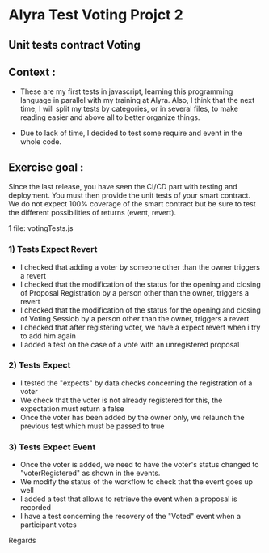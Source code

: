 # Alyra Test Voting Projct 2

## Unit tests contract Voting


## Context :
- These are my first tests in javascript, learning this programming language in parallel with my training at Alyra. Also, I think that the next time, I will split my tests by categories, or in several files, to make reading easier and above all to better organize things.

- Due to lack of time, I decided to test some require and event in the whole code.

## Exercise goal :
Since the last release, you have seen the CI/CD part with testing and deployment. 
You must then provide the unit tests of your smart contract. We do not expect 100% coverage of the smart contract but be sure to test the different possibilities of returns (event, revert).

1 file: votingTests.js

### 1) Tests Expect Revert

- I checked that adding a voter by someone other than the owner triggers a revert
- I checked that the modification of the status for the opening and closing of Proposal Registration by a person other than the owner, triggers a revert
- I checked that the modification of the status for the opening and closing of Voting Sessiob    by a person other than the owner, triggers a revert
- I checked that after registering voter, we have a expect revert when i try to add him again
- I added a test on the case of a vote with an unregistered proposal


### 2) Tests Expect 

- I tested the "expects" by data checks concerning the registration of a voter
- We check that the voter is not already registered for this, the expectation must return a false
- Once the voter has been added by the owner only, we relaunch the previous test which must be passed to true

### 3) Tests Expect Event

- Once the voter is added, we need to have the voter's status changed to "voterRegistered" as shown in the events.
- We modify the status of the workflow to check that the event goes up well
- I added a test that allows to retrieve the event when a proposal is recorded
- I have a test concerning the recovery of the "Voted" event when a participant votes

Regards